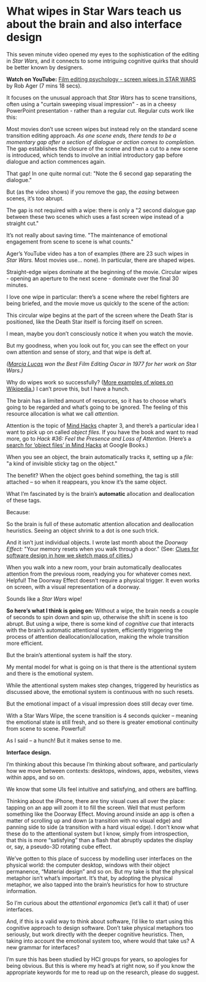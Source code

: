 # What wipes in Star Wars teach us about the brain and also interface design

This seven minute video opened my eyes to the sophistication of the editing in
_Star Wars,_ and it connects to some intriguing cognitive quirks that should
be better known by designers.

**Watch on YouTube:** [Film editing psychology - screen wipes in STAR
WARS](https://www.youtube.com/watch?v=8NAhAEQUk8M) by Rob Ager (7 mins 18
secs).

It focuses on the unusual approach that _Star Wars_ has to scene transitions,
often using a "curtain sweeping visual impression" \- as in a cheesy
PowerPoint presentation - rather than a regular cut. Regular cuts work like
this:

Most movies don’t use screen wipes but instead rely on the standard scene
transition editing approach. _As one scene ends, there tends to be a momentary
gap after a section of dialogue or action comes to completion._ The gap
establishes the closure of the scene and then a cut to a new scene is
introduced, which tends to involve an initial introductory gap before dialogue
and action commences again.

That gap! In one quite normal cut: "Note the 6 second gap separating the
dialogue."

But (as the video shows) if you remove the gap, the _easing_ between scenes,
it’s too abrupt.

The gap is not required with a wipe: there is only a "2 second dialogue gap
between these two scenes which uses a fast screen wipe instead of a straight
cut."

It’s not really about saving time. "The maintenance of emotional engagement
from scene to scene is what counts."

Ager’s YouTube video has a ton of examples (there are 23 such wipes in _Star
Wars._ Most movies use… none). In particular, there are shaped wipes.

Straight-edge wipes dominate at the beginning of the movie. Circular wipes -
opening an aperture to the next scene - dominate over the final 30 minutes.

I love one wipe in particular: there’s a scene where the rebel fighters are
being briefed, and the movie move us quickly to the scene of the action:

This circular wipe begins at the part of the screen where the Death Star is
positioned, like the Death Star itself is forcing itself on screen.

I mean, maybe you don’t consciously notice it when you watch the movie.

But my goodness, when you look out for, you can see the effect on your own
attention and sense of story, and that wipe is deft af.

_([Marcia Lucas](https://en.wikipedia.org/wiki/Marcia_Lucas) won the Best Film
Editing Oscar in 1977 for her work on Star Wars.)_

Why do wipes work so successfully? ([More examples of wipes on
Wikipedia.](<https://en.wikipedia.org/wiki/Wipe_(transition)>)) I can’t prove
this, but I have a hunch.

The brain has a limited amount of resources, so it has to choose what’s going
to be regarded and what’s going to be ignored. The feeling of this resource
allocation is what we call _attention._

Attention is the topic of [Mind Hacks](https://mindhacks.com/book/) chapter 3,
and there’s a particular idea I want to pick up on called _object files._ If
you have the book and want to read more, go to _Hack #36: Feel the Presence
and Loss of Attention._ (Here’s a [search for ‘object files’ in Mind
Hacks](https://www.google.co.uk/books/edition/Mind_Hacks/K6bjvFUcedgC?hl=en&gbpv=1&dq=%22mind+hacks%22+object+files&pg=PA122&printsec=frontcover)
at Google Books.)

When you see an object, the brain automatically tracks it, setting up a
_file:_ "a kind of invisible sticky tag on the object."

The benefit? When the object goes behind something, the tag is still attached
– so when it reappears, you know it’s the same object.

What I’m fascinated by is the brain’s **automatic** allocation and
deallocation of these tags.

Because:

So the brain is full of these automatic attention allocation and deallocation
heuristics. Seeing an object shrink to a dot is one such trick.

And it isn’t just individual objects. I wrote last month about the _Doorway
Effect:_ "Your memory resets when you walk through a door." (See: [Clues for
software design in how we sketch maps of cities.](/home/2021/03/31/maps))

When you walk into a new room, your brain automatically deallocates attention
from the previous room, readying you for whatever comes next. Helpful! The
Doorway Effect doesn’t require a physical trigger. It even works on screen,
with a visual representation of a doorway.

Sounds like a _Star Wars_ wipe!

**So here’s what I think is going on:** Without a wipe, the brain needs a
couple of seconds to spin down and spin up, otherwise the shift in scene is
too abrupt. But using a wipe, there is some kind of _cognitive cue_ that
interacts with the brain’s automatic attentional system, efficiently
triggering the process of attention deallocation/allocation, making the whole
transition more efficient.

But the brain’s attentional system is half the story.

My mental model for what is going on is that there is the attentional system
and there is the emotional system.

While the attentional system makes step changes, triggered by heuristics as
discussed above, the emotional system is continuous with no such resets.

But the emotional impact of a visual impression does still decay over time.

With a Star Wars Wipe, the scene transition is 4 seconds quicker – meaning the
emotional state is still fresh, and so there is greater emotional continuity
from scene to scene. Powerful!

As I said – a hunch! But it makes sense to me.

**Interface design.**

I’m thinking about this because I’m thinking about software, and particularly
how we move between contexts: desktops, windows, apps, websites, views within
apps, and so on.

We know that some UIs feel intuitive and satisfying, and others are baffling.

Thinking about the iPhone, there are tiny visual cues all over the place:
tapping on an app will zoom it to fill the screen. Well that must perform
something like the Doorway Effect. Moving around inside an app is often a
matter of scrolling up and down (a transition with no visual edge) and panning
side to side (a transition with a hard visual edge). I don’t know what these
do to the attentional system but I know, simply from introspection, that this
is more “satisfying” than a flash that abruptly updates the display or, say, a
pseudo-3D rotating cube effect.

We’ve gotten to this place of success by modelling user interfaces on the
physical world: the computer desktop, windows with their object permanence,
“Material design” and so on. But my take is that the physical metaphor isn’t
what’s important. It’s that, by adopting the physical metaphor, we also tapped
into the brain’s heuristics for how to structure information.

So I’m curious about the _attentional ergonomics_ (let’s call it that) of user
interfaces.

And, if this is a valid way to think about software, I’d like to start using
this cognitive approach to design software. Don’t take physical metaphors too
seriously, but work directly with the deeper cognitive heuristics. Then,
taking into account the emotional system too, where would that take us? A new
grammar for interfaces?

I’m sure this has been studied by HCI groups for years, so apologies for being
obvious. But this is where my head’s at right now, so if you know the
appropriate keywords for me to read up on the research, please do suggest.
